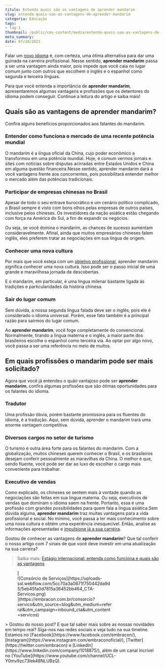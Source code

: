 ```yaml
---
titulo: Entenda quais são as vantagens de aprender mandarim
slug: entenda-quais-sao-as-vantagens-de-aprender-mandarim
categoria: Educação
tags:
- tag-1
thumbnail: /public/cms-content/media/entenda-quais-sao-as-vantagens-de-aprender-mandarim.jpeg
meta_summary: 
date: 07/10/2021
---
```

Falar um [novo idioma](https://www.embracon.com.br/blog/4-razoes-para-investir-em-um-curso-de-idiomas-e-aprender-uma-nova-lingua) é, com certeza, uma ótima alternativa para dar uma guinada na carreira profissional. Nesse sentido, **aprender mandarim** passa a ser uma vantagem ainda maior, pois impede que você caia no lugar comum junto com outros que escolhem o inglês e o espanhol como segunda e terceira línguas.

Para que você entenda a importância de **aprender mandarim**, apresentaremos algumas vantagens e profissões que os detentores do idioma podem conseguir. Continue a leitura do artigo e saiba mais!

Quais são as vantagens de aprender mandarim?
--------------------------------------------

Confira alguns benefícios proporcionados aos falantes do mandarim.

### Entender como funciona o mercado de uma recente potência mundial

O mandarim é a língua oficial da China, cujo poder econômico a transformou em uma potência mundial. Hoje, é comum vermos jornais e sites com notícias sobre disputas acirradas entre Estados Unidos e China em alguma questão financeira.Nesse sentido, aprender mandarim dará a você vantagens frente aos concorrentes, pois possibilitará entender melhor o mercado além das potências tradicionais.

### Participar de empresas chinesas no Brasil

Apesar de todo o seu entrave burocrático e um cenário político complicado, o Brasil sempre é visto com bons olhos pelas empresas de outros países, inclusive pelos chineses. Os investidores da nação asiática estão chegando com força na América do Sul, a fim de expandir os negócios.

Ou seja, se você domina o mandarim, as chances de sucesso aumentam consideravelmente. Afinal, ainda que muitos empresários chineses falem inglês, eles preferem tratar as negociações em sua língua de origem.

### Conhecer uma nova cultura

Por mais que você esteja com um [objetivo profissional](https://www.embracon.com.br/blog/por-que-fazer-um-intercambio-veja-7-bons-motivos), aprender mandarim significa conhecer uma nova cultura. Isso pode ser o passo inicial de uma grande e maravilhosa jornada de descobertas.

E o mandarim, em particular, é uma língua milenar bastante ligada às tradições e particularidades da história chinesa.

### Sair do lugar comum

Sem dúvida, a nossa segunda língua falada deve ser o inglês, pois ele é considerado o idioma universal. Porém, esse fato também é a principal razão para sairmos do lugar comum.

Ao **aprender mandarim**, você foge completamente do convencional. Normalmente, tirando a língua materna e o inglês, a maior parte dos brasileiros escolhe o espanhol como terceira via. Ao optar por algo novo, você passa a ser uma referência no meio de muitos.

Em quais profissões o mandarim pode ser mais solicitado?
--------------------------------------------------------

Agora que você já entendeu o quão vantajoso pode ser **aprender mandarim**, confira algumas profissões que são ótimas oportunidades para os falantes do idioma.

### Tradutor

Uma profissão óbvia, porém bastante promissora para os fluentes do idioma, é a tradução. Aqui, sem dúvida, aprender o mandarim trará uma enorme vantagem competitiva.

### Diversos cargos no setor de turismo

O turismo é outra área forte para os falantes do mandarim. Com a globalização, muitos chineses querem conhecer o Brasil, e os brasileiros desejam conferir pessoalmente as maravilhas da China. O melhor é que, sendo fluente, você pode ser dar ao luxo de escolher o cargo mais conveniente para trabalhar.

### Executivo de vendas

Como explicado, os chineses se sentem mais à vontade quando as negociações são feitas em sua língua materna. Ou seja, executivos de vendas que dominam o idioma saem na frente. Portanto, essa é uma profissão com grandes possibilidades para quem fala a língua asiática.Sem dúvida alguma, **aprender mandarim** traz muitas vantagens para a vida profissional e social. No mínimo, você passa a ter mais conhecimento sobre uma nova cultura e obtém uma experiência inesquecível. Então, analise as informações apresentadas e [impulsione já a sua carreira](https://www.embracon.com.br/blog/7-sinais-de-que-e-hora-de-investir-em-atualizacao-na-carreira).

Gostou de conhecer as vantagens de **aprender mandarim**? Que tal conferir o nosso artigo com 7 sinais de que você deve investir em uma atualização na sua carreira?

> Saiba mais: [Estágio internacional: entenda como funciona e quais são as vantagens](https://www.embracon.com.br/blog/estagio-internacional-entenda-como-funciona-e-quais-sao-as-vantagens)

<figure class="w-richtext-figure-type-image w-richtext-align-center" style="max-width:310px">[<div>![Consórcio de Serviços](https://uploads-ssl.webflow.com/5cc70a3a0871f750442da9d5/5eb45fa0d7815a36452bb464_CTA-Servicos.png)</div>](https://embracon.com.br/consorcio?servico&utm_source=blog&utm_medium=referral&utm_campaign=inbound_cta&utm_content=servicos)</figure>> Gostou do nosso post? E que tal saber mais sobre as nossas novidades em tempo real? Siga-nos nas redes sociais e veja tudo na sua timeline. Estamos no [Facebook](https://www.facebook.com/embracon/), [Instagram](https://www.instagram.com/embraconoficial/), [Twitter](https://twitter.com/embracon) e [LinkedIn](https://www.linkedin.com/company/1018875/), além de um canal incrível no [YouTube](https://www.youtube.com/channel/UCL-Y0mv9zc73Iek48NLUBzQ).
